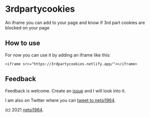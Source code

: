 # 3rdpartycookies
An iframe you can add to your page and know if 3rd part cookies are blocked on your page

## How to use
For now you can use it by adding an iframe like this:

```
<iframe src="https://3rdpartycookies.netlify.app/"></iframe>
```

## Feedback
Feedback is welcome. Create an [issue](https://github.com/netsi1964/3rdpartycookies/issues) and I will look into it.

I am also on Twitter where you can [tweet to netsi1964](https://twitter.com/netsi1964).

(c) 2021 [netsi1964](https://twitter.com/netsi1964).